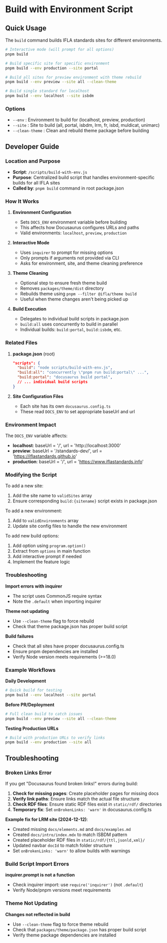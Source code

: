 # Build with Environment Script

## Quick Usage

The `build` command builds IFLA standards sites for different environments.

```bash
# Interactive mode (will prompt for all options)
pnpm build

# Build specific site for specific environment
pnpm build --env production --site portal

# Build all sites for preview environment with theme rebuild
pnpm build --env preview --site all --clean-theme

# Build single standard for localhost
pnpm build --env localhost --site isbdm
```

### Options
- `--env` : Environment to build for (localhost, preview, production)
- `--site` : Site to build (all, portal, isbdm, lrm, fr, isbd, muldicat, unimarc)
- `--clean-theme` : Clean and rebuild theme package before building

## Developer Guide

### Location and Purpose
- **Script**: `/scripts/build-with-env.js`
- **Purpose**: Centralized build script that handles environment-specific builds for all IFLA sites
- **Called by**: `pnpm build` command in root package.json

### How It Works

1. **Environment Configuration**
   - Sets `DOCS_ENV` environment variable before building
   - This affects how Docusaurus configures URLs and paths
   - Valid environments: `localhost`, `preview`, `production`

2. **Interactive Mode**
   - Uses `inquirer` to prompt for missing options
   - Only prompts if arguments not provided via CLI
   - Asks for environment, site, and theme cleaning preference

3. **Theme Cleaning**
   - Optional step to ensure fresh theme build
   - Removes `packages/theme/dist` directory
   - Rebuilds theme using `pnpm --filter @ifla/theme build`
   - Useful when theme changes aren't being picked up

4. **Build Execution**
   - Delegates to individual build scripts in package.json
   - `build:all` uses concurrently to build in parallel
   - Individual builds: `build:portal`, `build:isbdm`, etc.

### Related Files

1. **package.json** (root)
   ```json
   "scripts": {
     "build": "node scripts/build-with-env.js",
     "build:all": "concurrently \"pnpm run build:portal\" ...",
     "build:portal": "docusaurus build portal",
     // ... individual build scripts
   }
   ```

2. **Site Configuration Files**
   - Each site has its own `docusaurus.config.ts`
   - These read `DOCS_ENV` to set appropriate baseUrl and url

### Environment Impact

The `DOCS_ENV` variable affects:
- **localhost**: baseUrl = '/', url = 'http://localhost:3000'
- **preview**: baseUrl = '/standards-dev/', url = 'https://iflastandards.github.io'
- **production**: baseUrl = '/', url = 'https://www.iflastandards.info'

### Modifying the Script

To add a new site:
1. Add the site name to `validSites` array
2. Ensure corresponding `build:{sitename}` script exists in package.json

To add a new environment:
1. Add to `validEnvironments` array
2. Update site config files to handle the new environment

To add new build options:
1. Add option using `program.option()`
2. Extract from `options` in main function
3. Add interactive prompt if needed
4. Implement the feature logic

### Troubleshooting

**Import errors with inquirer**
- The script uses CommonJS require syntax
- Note the `.default` when importing inquirer

**Theme not updating**
- Use `--clean-theme` flag to force rebuild
- Check that theme package.json has proper build script

**Build failures**
- Check that all sites have proper docusaurus.config.ts
- Ensure pnpm dependencies are installed
- Verify Node version meets requirements (>=18.0)

### Example Workflows

**Daily Development**
```bash
# Quick build for testing
pnpm build --env localhost --site portal
```

**Before PR/Deployment**
```bash
# Full clean build to catch issues
pnpm build --env preview --site all --clean-theme
```

**Testing Production URLs**
```bash
# Build with production URLs to verify links
pnpm build --env production --site all
```

## Troubleshooting

### Broken Links Error

If you get "Docusaurus found broken links!" errors during build:

1. **Check for missing pages**: Create placeholder pages for missing docs
2. **Verify link paths**: Ensure links match the actual file structure
3. **Check RDF files**: Ensure static RDF files exist in `static/rdf/` directories
4. **Temporary fix**: Set `onBrokenLinks: 'warn'` in docusaurus.config.ts

**Example fix for LRM site (2024-12-12)**:
- Created missing `docs/elements.md` and `docs/examples.md`
- Created `docs/intro/index.mdx` to match ISBDM pattern
- Created placeholder RDF files in `static/rdf/{ttl,jsonld,xml}/`
- Updated navbar `docId` to match folder structure
- Set `onBrokenLinks: 'warn'` to allow builds with warnings

### Build Script Import Errors

**inquirer.prompt is not a function**
- Check inquirer import: use `require('inquirer')` (not `.default`)
- Verify Node/pnpm versions meet requirements

### Theme Not Updating

**Changes not reflected in build**
- Use `--clean-theme` flag to force theme rebuild
- Check that `packages/theme/package.json` has proper build script
- Verify theme package dependencies are installed